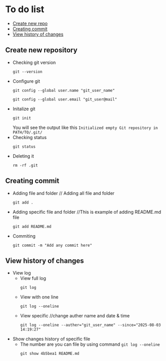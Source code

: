 # To do list
- [Create new repo](#create-new-repository)
- [Creating commit](#creating-commit)
- [View history of changes](#view-history-of-changes)

## Create new repository ##
- Checking git version
    ```
    git --version
    ``` 
- Configure git
    ```
    git config --global user.name "git_user_name"
    ```
    ```
    git config --global user.email "git_user@mail"
- Initalize git
    ```
    git init
    ```
    You will see the output like this ``Initialized empty Git repository in PATH/TO/.git/``
- Checking status
    ```
    git status
    ```
- Deleting it
    ```
    rm -rf .git
    ```

## Creating commit ##
- Adding file and folder // Adding all file and folder
    ```
    git add .
    ```
- Adding specific file and folder //This is example of adding README.md file
    ```
    git add README.md
    ```
- Commiting
    ```
    git commit -m "Add any commit here"
    ```

## View history of changes ##
- View log
    - View full log
        ```
        git log
        ```
    - View with one line
        ```
        git log --oneline
        ```
    - View specific //change auther name and date & time
        ```
        git log --oneline --auther="git_user_name" --since="2025-08-03 14:19:27"
        ```
- Show changes history of specific file
    - The number are you can file by using command ``git log --oneline``
        ```
        git show 4b5bea1 README.md
        ```